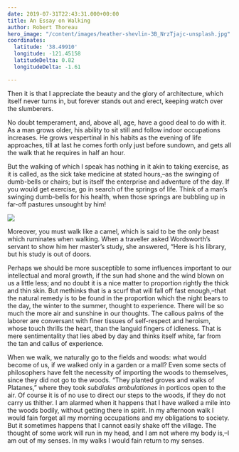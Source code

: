 ```yaml
---
date: 2019-07-31T22:43:31.000+00:00
title: An Essay on Walking
author: Robert Thoreau
hero_image: "/content/images/heather-shevlin-3B_NrzTjajc-unsplash.jpg"
coordinates:
  latitude: '38.49910'
  longitude: -121.45158
  latitudeDelta: 0.82
  longitudeDelta: -1.61

---
```

Then it is that I appreciate the beauty and the glory of architecture, which itself never turns in, but forever stands out and erect, keeping watch over the slumberers.

No doubt temperament, and, above all, age, have a good deal to do with it. As a man grows older, his ability to sit still and follow indoor occupations increases. He grows vespertinal in his habits as the evening of life approaches, till at last he comes forth only just before sundown, and gets all the walk that he requires in half an hour.

But the walking of which I speak has nothing in it akin to taking exercise, as it is called, as the sick take medicine at stated hours,–as the swinging of dumb-bells or chairs; but is itself the enterprise and adventure of the day. If you would get exercise, go in search of the springs of life. Think of a man’s swinging dumb-bells for his health, when those springs are bubbling up in far-off pastures unsought by him!

![](/content/images/kunj-parekh-H69EgivmCjE-unsplash.jpg)

Moreover, you must walk like a camel, which is said to be the only beast which ruminates when walking. When a traveller asked Wordsworth’s servant to show him her master’s study, she answered, “Here is his library, but his study is out of doors.

Perhaps we should be more susceptible to some influences important to our intellectual and moral growth, if the sun had shone and the wind blown on us a little less; and no doubt it is a nice matter to proportion rightly the thick and thin skin. But methinks that is a scurf that will fall off fast enough,–that the natural remedy is to be found in the proportion which the night bears to the day, the winter to the summer, thought to experience. There will be so much the more air and sunshine in our thoughts. The callous palms of the laborer are conversant with finer tissues of self-respect and heroism, whose touch thrills the heart, than the languid fingers of idleness. That is mere sentimentality that lies abed by day and thinks itself white, far from the tan and callus of experience.

When we walk, we naturally go to the fields and woods: what would become of us, if we walked only in a garden or a mall? Even some sects of philosophers have felt the necessity of importing the woods to themselves, since they did not go to the woods. “They planted groves and walks of Platanes,” where they took _subdiales ambulationes_ in porticos open to the air. Of course it is of no use to direct our steps to the woods, if they do not carry us thither. I am alarmed when it happens that I have walked a mile into the woods bodily, without getting there in spirit. In my afternoon walk I would fain forget all my morning occupations and my obligations to society. But it sometimes happens that I cannot easily shake off the village. The thought of some work will run in my head, and I am not where my body is,–I am out of my senses. In my walks I would fain return to my senses.